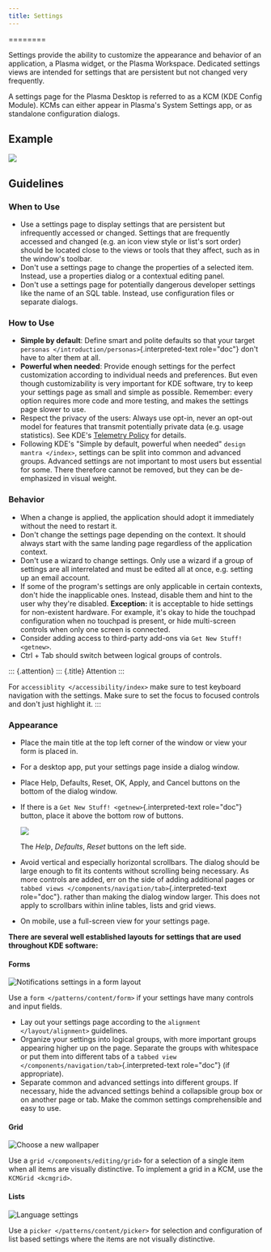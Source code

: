```yaml
---
title: Settings
---
```

========

Settings provide the ability to customize the appearance and behavior of
an application, a Plasma widget, or the Plasma Workspace. Dedicated
settings views are intended for settings that are persistent but not
changed very frequently.

A settings page for the Plasma Desktop is referred to as a KCM (KDE
Config Module). KCMs can either appear in Plasma\'s System Settings app,
or as standalone configuration dialogs.

Example
-------

![](/hig/Settings-dark.png)

Guidelines
----------

### When to Use

-   Use a settings page to display settings that are persistent but
    infrequently accessed or changed. Settings that are frequently
    accessed and changed (e.g. an icon view style or list\'s sort order)
    should be located close to the views or tools that they affect, such
    as in the window\'s toolbar.
-   Don\'t use a settings page to change the properties of a selected
    item. Instead, use a properties dialog or a contextual editing
    panel.
-   Don\'t use a settings page for potentially dangerous developer
    settings like the name of an SQL table. Instead, use configuration
    files or separate dialogs.

### How to Use

-   **Simple by default**: Define smart and polite defaults so that your
    target `personas </introduction/personas>`{.interpreted-text
    role="doc"} don\'t have to alter them at all.
-   **Powerful when needed**: Provide enough settings for the perfect
    customization according to individual needs and preferences. But
    even though customizability is very important for KDE software, try
    to keep your settings page as small and simple as possible.
    Remember: every option requires more code and more testing, and
    makes the settings page slower to use.
-   Respect the privacy of the users: Always use opt-in, never an
    opt-out model for features that transmit potentially private data
    (e.g. usage statistics). See KDE\'s [Telemetry
    Policy](https://community.kde.org/Policies/Telemetry_Policy) for
    details.
-   Following KDE\'s \"Simple by default, powerful when needed\"
    `design mantra </index>`, settings can
    be split into common and advanced groups. Advanced settings are not
    important to most users but essential for some. There therefore
    cannot be removed, but they can be de-emphasized in visual weight.

### Behavior

-   When a change is applied, the application should adopt it
    immediately without the need to restart it.
-   Don\'t change the settings page depending on the context. It should
    always start with the same landing page regardless of the
    application context.
-   Don\'t use a wizard to change settings. Only use a wizard if a group
    of settings are all interrelated and must be edited all at once,
    e.g. setting up an email account.
-   If some of the program\'s settings are only applicable in certain
    contexts, don\'t hide the inapplicable ones. Instead, disable them
    and hint to the user why they\'re disabled. **Exception:** it is
    acceptable to hide settings for non-existent hardware. For example,
    it\'s okay to hide the touchpad configuration when no touchpad is
    present, or hide multi-screen controls when only one screen is
    connected.
-   Consider adding access to third-party add-ons via
    `Get New Stuff! <getnew>`.
-   Ctrl + Tab should switch between logical groups of controls.

::: {.attention}
::: {.title}
Attention
:::

For `accessiblity </accessibility/index>`
make sure to test keyboard navigation with the settings. Make sure to
set the focus to focused controls and don\'t just highlight it.
:::

### Appearance

-   Place the main title at the top left corner of the window or view
    your form is placed in.

-   For a desktop app, put your settings page inside a dialog window.

-   Place Help, Defaults, Reset, OK, Apply, and Cancel buttons on the
    bottom of the dialog window.

-   If there is a `Get New Stuff! <getnew>`{.interpreted-text
    role="doc"} button, place it above the bottom row of buttons.

    ![](/hig/SettingsButtons.png)

    The *Help*, *Defaults*, *Reset* buttons on the left side.

-   Avoid vertical and especially horizontal scrollbars. The dialog
    should be large enough to fit its contents without scrolling being
    necessary. As more controls are added, err on the side of adding
    additional pages or
    `tabbed views </components/navigation/tab>`{.interpreted-text
    role="doc"}. rather than making the dialog window larger. This does
    not apply to scrollbars within inline tables, lists and grid views.

-   On mobile, use a full-screen view for your settings page.

**There are several well established layouts for settings that are used
throughout KDE software:**

#### Forms

![Notifications settings in a form
layout](/hig/Settings-Notification-dark.png)

Use a `form </patterns/content/form>` if
your settings have many controls and input fields.

-   Lay out your settings page according to the
    `alignment </layout/alignment>`
    guidelines.
-   Organize your settings into logical groups, with more important
    groups appearing higher up on the page. Separate the groups with
    whitespace or put them into different tabs of a
    `tabbed view </components/navigation/tab>`{.interpreted-text
    role="doc"} (if appropriate).
-   Separate common and advanced settings into different groups. If
    necessary, hide the advanced settings behind a collapsible group box
    or on another page or tab. Make the common settings comprehensible
    and easy to use.

#### Grid

![Choose a new wallpaper](/hig/Wallpaper-dark.png)

Use a `grid </components/editing/grid>`
for a selection of a single item when all items are visually
distinctive. To implement a grid in a KCM, use the
`KCMGrid <kcmgrid>`.

#### Lists

![Language settings](/hig/LanguagePicker.png)

Use a `picker </patterns/content/picker>`
for selection and configuration of list based settings where the items
are not visually distinctive.
